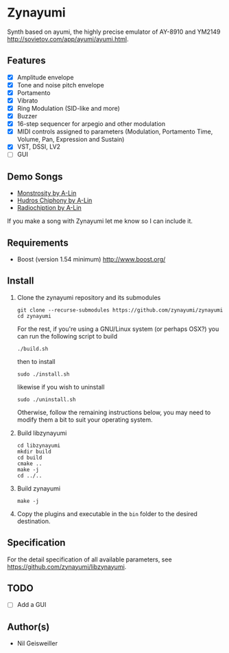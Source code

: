 # Zynayumi

Synth based on ayumi, the highly precise emulator of AY-8910 and
YM2149 http://sovietov.com/app/ayumi/ayumi.html.

## Features

- [X] Amplitude envelope
- [X] Tone and noise pitch envelope
- [X] Portamento
- [X] Vibrato
- [X] Ring Modulation (SID-like and more)
- [X] Buzzer
- [X] 16-step sequencer for arpegio and other modulation
- [X] MIDI controls assigned to parameters (Modulation, Portamento
      Time, Volume, Pan, Expression and Sustain)
- [X] VST, DSSI, LV2
- [ ] GUI

## Demo Songs

* [Monstrosity by A-Lin](https://lbry.tv/@ngeiswei:d/A-Lin---Monstrosity---2020-06-09:f)
* [Hudros Chiphony by A-Lin](https://lbry.tv/@ngeiswei:d/hudros-chiphony_2020-09-02---normalized:1)
* [Radiochiption by A-Lin](https://soundcloud.com/asublin/radiochiption)

If you make a song with Zynayumi let me know so I can include it.

## Requirements

- Boost (version 1.54 minimum) http://www.boost.org/

## Install

1. Clone the zynayumi repository and its submodules

     ```
     git clone --recurse-submodules https://github.com/zynayumi/zynayumi
     cd zynayumi
     ```

   For the rest, if you're using a GNU/Linux system (or perhaps OSX?)
   you can run the following script to build

     ```
     ./build.sh
     ```

   then to install

     ```
     sudo ./install.sh
     ```

   likewise if you wish to uninstall

     ```
     sudo ./uninstall.sh
     ```

   Otherwise, follow the remaining instructions below, you may need to
   modify them a bit to suit your operating system.

2. Build libzynayumi

     ```
     cd libzynayumi
     mkdir build
     cd build
     cmake ..
     make -j
     cd ../..
     ```

3. Build zynayumi

     ```
     make -j
     ```

4. Copy the plugins and executable in the ``bin`` folder to the
   desired destination.

## Specification

For the detail specification of all available parameters, see
https://github.com/zynayumi/libzynayumi.

## TODO

- [ ] Add a GUI

## Author(s)

- Nil Geisweiller
